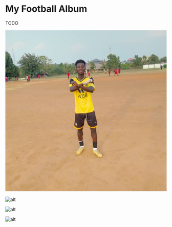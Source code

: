# My Football Album

TODO

![alt](football1.jpeg)

![alt](football2.jpeg)

![alt](football3.jpeg)

![alt](football4.jpeg)
